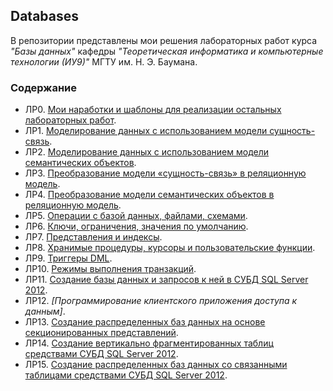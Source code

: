 ## Databases
В репозитории представлены мои решения лабораторных работ курса _"Базы данных"_ кафедры _"Теоретическая информатика и компьютерные технологии (ИУ9)"_ МГТУ им. Н. Э. Баумана.

### Содержание
* ЛР0. [Мои наработки и шаблоны для реализации остальных лабораторных работ](./lab00).
* ЛР1. [Моделирование данных с использованием модели сущность-связь](./lab01).
* ЛР2. [Моделирование данных с использованием модели семантических объектов](./lab02).
* ЛР3. [Преобразование модели «сущность-связь» в реляционную модель](./lab03).
* ЛР4. [Преобразование модели семантических объектов в реляционную модель](./lab04).
* ЛР5. [Операции с базой данных, файлами, схемами](./lab05).
* ЛР6. [Ключи, ограничения, значения по умолчанию](./lab06).
* ЛР7. [Представления и индексы](./lab07).
* ЛР8. [Хранимые процедуры, курсоры и пользовательские функции](./lab08).
* ЛР9. [Триггеры DML](./lab09).
* ЛР10. [Режимы выполнения транзакций](./lab10).
* ЛР11. [Создание базы данных и запросов к ней в СУБД SQL Server 2012](./lab11).
* ЛР12. _[Программирование клиентского приложения доступа к данным]_.
* ЛР13. [Создание распределенных баз данных на основе секционированных представлений](./lab13).
* ЛР14. [Создание вертикально фрагментированных таблиц средствами СУБД SQL Server 2012](./lab14).
* ЛР15. [Создание распределенных баз данных со связанными таблицами средствами СУБД SQL Server 2012](./lab15).
